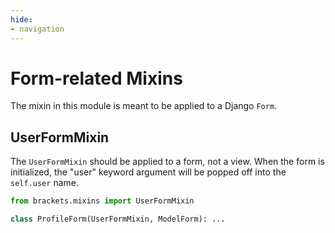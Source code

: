 ```yaml
---
hide:
- navigation
---
```

# Form-related Mixins

The mixin in this module is meant to be applied to a Django `Form`.

## UserFormMixin

The `UserFormMixin` should be applied to a form, not a view. When the
form is initialized, the "user" keyword argument will be popped off into
the `self.user` name.

```py
from brackets.mixins import UserFormMixin

class ProfileForm(UserFormMixin, ModelForm): ...
```
